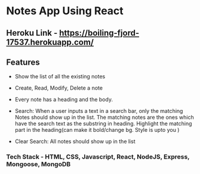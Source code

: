 # Notes App Using React

## Heroku Link - https://boiling-fjord-17537.herokuapp.com/

## Features

- Show the list of all the existing notes

- Create, Read, Modify, Delete a note

- Every note has a heading and the body.

- Search: When a user inputs a text in a search bar, only the matching Notes should show up in the list.
  The matching notes are the ones which have the search text as the substring in heading. Highlight the matching part in the heading(can make it bold/change bg. Style is upto you )

- Clear Search: All notes should show up in the list

### Tech Stack - HTML, CSS, Javascript, React, NodeJS, Express, Mongoose, MongoDB
